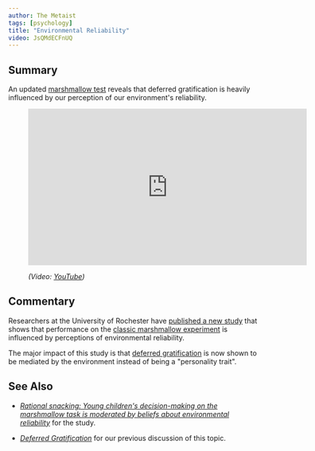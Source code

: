 ```yaml
---
author: The Metaist
tags: [psychology]
title: "Environmental Reliability"
video: JsQMdECFnUQ
---
```


## Summary

<div class="entry-summary" markdown="1">

An updated [marshmallow test][wiki-1] reveals that deferred gratification is
heavily influenced by our perception of our environment's reliability.

</div>

[wiki-1]: http://en.wikipedia.org/wiki/Stanford_marshmallow_experiment

<figure markdown="1">

<iframe width="560" height="315"
  src="http://www.youtube.com/embed/{{video}}?rel=0"
  frameborder="0"
  allowfullscreen></iframe>
<figcaption>
  <address markdown="1">

(Video: [YouTube](http://www.youtube.com/watch?v={{video}}))</address>

</figcaption>
</figure><!--more-->

## Commentary

Researchers at the University of Rochester have [published a new study][science-1]
that shows that performance on the [classic marshmallow experiment][wiki-1]
is influenced by perceptions of environmental reliability.

The major impact of this study is that [deferred gratification][meta-1] is now
shown to be mediated by the environment instead of being a "personality trait".

## See Also

- <cite>[Rational snacking: Young children's decision-making on the marshmallow task is moderated by beliefs about environmental reliability][science-1]</cite>
  for the study.

- <cite>[Deferred Gratification][meta-1]</cite>
  for our previous discussion of this topic.

[meta-1]: {{BLOG_URL}}/2012/01/deferred-gratification.html
[science-1]: http://www.sciencedirect.com/science/article/pii/S0010027712001849
